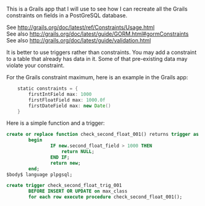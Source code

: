 This is a Grails app that I will use to see how I can recreate all the Grails constraints on fields in a PostGreSQL database.    

See http://grails.org/doc/latest/ref/Constraints/Usage.html   
See also http://grails.org/doc/latest/guide/GORM.html#gormConstraints   
See also http://grails.org/doc/latest/guide/validation.html   

It is better to use triggers rather than constraints. You may add a constraint to a table that already has data in it. Some of that pre-existing data may violate your constraint.  

For the Grails constraint maximum, here is an example in the Grails app: 
```groovy
    static constraints = {
        firstIntField max: 1000
        firstFloatField max: 1000.0f
        firstDateField max: new Date()
    }
```

Here is a simple function and a trigger:  
```sql
create or replace function check_second_float_001() returns trigger as $body$
        begin
                IF new.second_float_field > 1000 THEN
                    return NULL;
                END IF;
                return new;
        end;
$body$ language plpgsql;

create trigger check_second_float_trig_001
        BEFORE INSERT OR UPDATE on max_class
        for each row execute procedure check_second_float_001();
```



